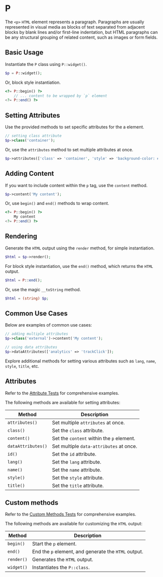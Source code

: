 # P

The `<p>` `HTML` element represents a paragraph. Paragraphs are usually represented in visual media as blocks of text
separated from adjacent blocks by blank lines and/or first-line indentation, but HTML paragraphs can be any structural
grouping of related content, such as images or form fields.

## Basic Usage

Instantiate the `P` class using `P::widget()`.

```php
$p = P::widget();
```

Or, block style instantiation.

```php
<?= P::begin() ?>
    // ... content to be wrapped by `p` element
<?= P::end() ?>
```

## Setting Attributes

Use the provided methods to set specific attributes for the a element.

```php
// setting class attribute
$p->class('container');
```

Or, use the `attributes` method to set multiple attributes at once.

```php
$p->attributes(['class' => 'container', 'style' => 'background-color: #eee;']);
```

## Adding Content

If you want to include content within the `p` tag, use the `content` method.

```php
$p->content('My content');
```

Or, use `begin()` and `end()` methods to wrap content.

```php
<?= P::begin() ?>
    My content
<?= P::end() ?>
```

## Rendering

Generate the `HTML` output using the `render` method, for simple instantiation. 

```php
$html = $p->render();
```

For block style instantiation, use the `end()` method, which returns the `HTML` output.

```php
$html = P::end();
```

Or, use the magic `__toString` method.

```php
$html = (string) $p;
```

## Common Use Cases

Below are examples of common use cases:

```php
// adding multiple attributes
$p->class('external')->content('My content');

// using data attributes
$p->dataAttributes(['analytics' => 'trackClick']);
```

Explore additional methods for setting various attributes such as `lang`, `name`, `style`, `title`, etc.

## Attributes

Refer to the [Attribute Tests](https://github.com/php-forge/html/blob/main/tests/P/AttributeTest.php) for comprehensive
examples.

The following methods are available for setting attributes:

| Method            | Description                                                                                      |
| ----------------- | ------------------------------------------------------------------------------------------------ |
| `attributes()`    | Set multiple `attributes` at once.                                                               |
| `class()`         | Set the `class` attribute.                                                                       |
| `content()`       | Set the `content` within the `p` element.                                                        |
| `dataAttributes()`| Set multiple `data-attributes` at once.                                                          |
| `id()`            | Set the `id` attribute.                                                                          |
| `lang()`          | Set the `lang` attribute.                                                                        |
| `name()`          | Set the `name` attribute.                                                                        |
| `style()`         | Set the `style` attribute.                                                                       |
| `title()`         | Set the `title` attribute.                                                                       |

## Custom methods

Refer to the [Custom Methods Tests](https://github.com/php-forge/html/blob/main/tests/P/CustomMethodTest.php) for
comprehensive examples.

The following methods are available for customizing the `HTML` output:

| Method    | Description                                                                                              |
| --------- | -------------------------------------------------------------------------------------------------------- |
| `begin() `| Start the `p` element.                                                                                   |
| `end()`   | End the `p` element, and generate the `HTML` output.                                                     |
| `render()`| Generates the `HTML` output.                                                                             |
| `widget()`| Instantiates the `P::class`.                                                                             |
